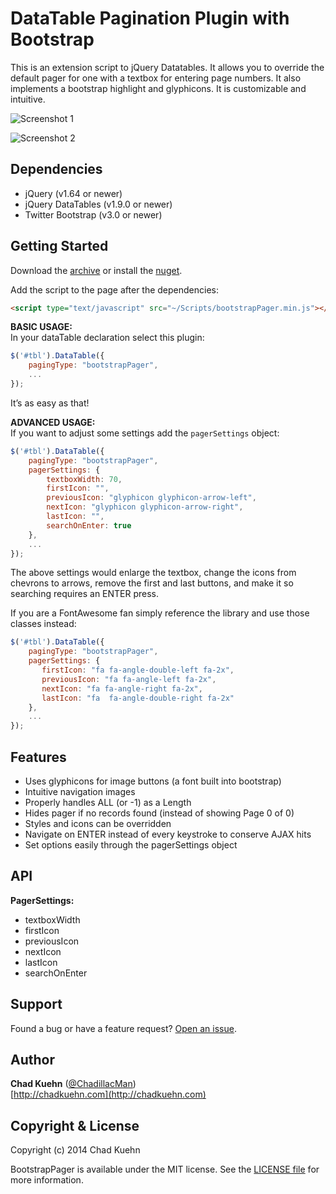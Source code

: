 # DataTable Pagination Plugin with Bootstrap

This is an extension script to jQuery Datatables.  It allows you to override the default pager for one with a textbox for entering page numbers.  It also implements a bootstrap highlight and glyphicons.  It is customizable and intuitive.

![Screenshot 1](https://raw.github.com/chadkuehn/bootstrapPager/master/asset/screenshot1.png)

![Screenshot 2](https://raw.github.com/chadkuehn/bootstrapPager/master/asset/screenshot2.png)

## Dependencies
 - jQuery (v1.64 or newer)
 - jQuery DataTables (v1.9.0 or newer)
 - Twitter Bootstrap (v3.0 or newer)

## Getting Started
Download the [archive](https://github.com/chadkuehn/BootstrapPager/releases/latest) or install the [nuget](https://www.nuget.org/packages/DatatablePaginateBootstrap/).

Add the script to the page after the dependencies:

```html
<script type="text/javascript" src="~/Scripts/bootstrapPager.min.js"></script>
```

**BASIC USAGE:**  
In your dataTable declaration select this plugin:
```javascript
$('#tbl').DataTable({
	pagingType: "bootstrapPager",
	...
});
```
It’s as easy as that! 


**ADVANCED USAGE:**  
If you want to adjust some settings add the `pagerSettings` object:
```javascript
$('#tbl').DataTable({
	pagingType: "bootstrapPager",
	pagerSettings: {
		textboxWidth: 70,
        firstIcon: "",
        previousIcon: "glyphicon glyphicon-arrow-left",
        nextIcon: "glyphicon glyphicon-arrow-right",
        lastIcon: "",
		searchOnEnter: true
	},
	...
});
```
The above settings would enlarge the textbox, change the icons from chevrons to arrows, remove the first and last buttons, and make it so searching requires an ENTER press.

If you are a FontAwesome fan simply reference the library and use those classes instead:

```javascript
$('#tbl').DataTable({
    pagingType: "bootstrapPager",
    pagerSettings: {
       firstIcon: "fa fa-angle-double-left fa-2x",
       previousIcon: "fa fa-angle-left fa-2x",
       nextIcon: "fa fa-angle-right fa-2x",
       lastIcon: "fa  fa-angle-double-right fa-2x"
    },
    ...
});
```

## Features
 - Uses glyphicons for image buttons (a font built into bootstrap)
 - Intuitive navigation images
 - Properly handles  ALL (or -1) as a Length
 - Hides pager if no records found (instead of showing Page 0 of 0)
 - Styles and icons can be overridden
 - Navigate on ENTER instead of every keystroke to conserve AJAX hits
 - Set options easily through the pagerSettings object

## API
**PagerSettings:**

 - textboxWidth
 - firstIcon
 - previousIcon
 - nextIcon
 - lastIcon
 - searchOnEnter



## Support
Found a bug or have a feature request? [Open an issue](https://github.com/chadkuehn/BootstrapPager/issues/new ).  
 
## Author
**Chad Kuehn** ([@ChadillacMan](https://twitter.com/ChadillacMan))  
[http://chadkuehn.com](http://chadkuehn.com)

## Copyright & License
Copyright (c) 2014 Chad Kuehn  

BootstrapPager is available under the MIT license. See the [LICENSE file][7.1]
for more information.

[7.1]: ./LICENSE.txt
